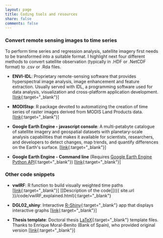```yaml
---
layout: page
title: Coding tools and resources
share: false
comments: false
---
```


### Convert remote sensing images to time series

To perform time series and regression analysis, satellite imagery first needs to be transformed into a suitable format. I highlight next four different methods to convert satellite observation (typically in .HDF or .NetCDF format) to .csv or .Rda files.

- **ENVI-IDL**: Proprietary remote-sensing software that provides hyperspectral image analysis, image enhancement and feature extraction. Usually served with IDL, a programming software used for data analysis, visualization and cross-platform application development. [[link](http://www.harrisgeospatial.com/SoftwareTechnology/ENVI.aspx){:target="_blank"}]

- **MODIStsp**: R package devoted to automatizing the creation of time series of raster images derived from MODIS Land Products data. [[link](http://lbusett.github.io/MODIStsp/){:target="_blank"}]

- **Google Earth Engine - javascript console**: A multi-petabyte catalogue of satellite imagery and geospatial datasets with planetary-scale analysis capabilities that makes it available for scientists, researchers, and developers to detect changes, map trends, and quantify differences on the Earth's surface. [[link](https://code.earthengine.google.com/){:target="_blank"}]

- **Google Earth Engine - Command line** (Requires [Google Earth Engine Python API](https://developers.google.com/earth-engine/python_install){:target="_blank"}) [[link](http://www.khufkens.com/2017/07/22/google-earth-engine-time-series-subset-tool/){:target="_blank"}]

### Other code snippets

- **vwIRF**: R function to build visually weighted time paths [[link](https://github.com/David-G-L/vwIRF){:target="_blank"}] [[Description of the code]]({{ site.url }}/code/vwIRF_explained.html){:target="_blank"}

- **DGL02_shiny**: Interactive [R-Shiny](http://shiny.rstudio.com/){:target="_blank"} app that displays interactive graphs [[link](https://github.com/David-G-L/DGL02_shiny){:target="_blank"}]
 
- **Thesis template**: Doctoral thesis [LaTeX](https://miktex.org/){:target="_blank"} template files. Thanks to Enrique Moral-Benito (Bank of Spain), who provided original version [[link](https://github.com/David-G-L/Thesis-template){:target="_blank"}]